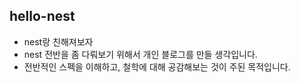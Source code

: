## hello-nest
- nest랑 친해져보자
- nest 전반을 좀 다뤄보기 위해서 개인 블로그를 만들 생각입니다.
- 전반적인 스펙을 이해하고, 철학에 대해 공감해보는 것이 주된 목적입니다.